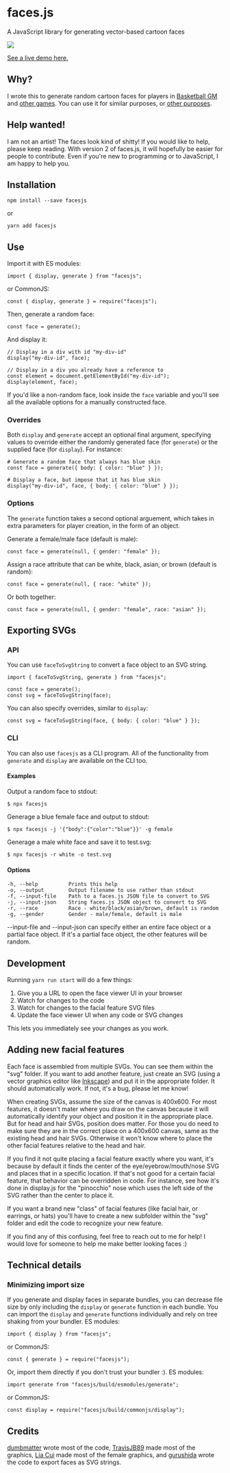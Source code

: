 # faces.js

A JavaScript library for generating vector-based cartoon faces

[![](examples.png)](http://zengm.com/facesjs/)

[See a live demo here.](http://zengm.com/facesjs/)

## Why?

I wrote this to generate random cartoon faces for players in [Basketball GM](https://basketball-gm.com/) and [other games](https://zengm.com/). You can use it for similar purposes, or [other purposes](https://biowiki.org/wiki/index.php/Main_Page).

## Help wanted!

I am not an artist! The faces look kind of shitty! If you would like to help, please keep reading. With version 2 of faces.js, it will hopefully be easier for people to contribute. Even if you're new to programming or to JavaScript, I am happy to help you.

## Installation

    npm install --save facesjs

or

    yarn add facesjs

## Use

Import it with ES modules:

    import { display, generate } from "facesjs";

or CommonJS:

    const { display, generate } = require("facesjs");

Then, generate a random face:

    const face = generate();

And display it:

    // Display in a div with id "my-div-id"
    display("my-div-id", face);

    // Display in a div you already have a reference to
    const element = document.getElementById("my-div-id");
    display(element, face);

If you'd like a non-random face, look inside the `face` variable and you'll see all the available options for a manually constructed face.

### Overrides

Both `display` and `generate` accept an optional final argument, specifying values to override either the randomly generated face (for `generate`) or the supplied face (for `display`). For instance:

    # Generate a random face that always has blue skin
    const face = generate({ body: { color: "blue" } });

    # Display a face, but impose that it has blue skin
    display("my-div-id", face, { body: { color: "blue" } });

### Options

The `generate` function takes a second optional arguement, which takes in extra parameters for player creation, in the form of an object.

Generate a female/male face (default is male):

    const face = generate(null, { gender: "female" });

Assign a race attribute that can be white, black, asian, or brown (default is random):

    const face = generate(null, { race: "white" });

Or both together:

    const face = generate(null, { gender: "female", race: "asian" });

## Exporting SVGs

### API

You can use `faceToSvgString` to convert a face object to an SVG string.

    import { faceToSvgString, generate } from "facesjs";

    const face = generate();
    const svg = faceToSvgString(face);

You can also specify overrides, similar to `display`:

    const svg = faceToSvgString(face, { body: { color: "blue" } });

### CLI

You can also use `facesjs` as a CLI program. All of the functionality from `generate` and `display` are available on the CLI too.

#### Examples

Output a random face to stdout:

    $ npx facesjs

Generage a blue female face and output to stdout:

    $ npx facesjs -j '{"body":{"color":"blue"}}' -g female

Generage a male white face and save it to test.svg:

    $ npx facesjs -r white -o test.svg

#### Options

    -h, --help          Prints this help
    -o, --output        Output filename to use rather than stdout
    -f, --input-file    Path to a faces.js JSON file to convert to SVG
    -j, --input-json    String faces.js JSON object to convert to SVG
    -r, --race          Race - white/black/asian/brown, default is random
    -g, --gender        Gender - male/female, default is male

--input-file and --input-json can specify either an entire face object or a partial face object. If it's a partial face object, the other features will be random.

## Development

Running `yarn run start` will do a few things:

1. Give you a URL to open the face viewer UI in your browser
2. Watch for changes to the code
3. Watch for changes to the facial feature SVG files
4. Update the face viewer UI when any code or SVG changes

This lets you immediately see your changes as you work.

## Adding new facial features

Each face is assembled from multiple SVGs. You can see them within the "svg" folder. If you want to add another feature, just create an SVG (using a vector graphics editor like [Inkscape](https://inkscape.org/)) and put it in the appropriate folder. It should automatically work. If not, it's a bug, please let me know!

When creating SVGs, assume the size of the canvas is 400x600. For most features, it doesn't mater where you draw on the canvas because it will automatically identify your object and position it in the appropriate place. But for head and hair SVGs, position does matter. For those you do need to make sure they are in the correct place on a 400x600 canvas, same as the existing head and hair SVGs. Otherwise it won't know where to place the other facial features relative to the head and hair.

If you find it not quite placing a facial feature exactly where you want, it's because by default it finds the center of the eye/eyebrow/mouth/nose SVG and places that in a specific location. If that's not good for a certain facial feature, that behavior can be overridden in code. For instance, see how it's done in display.js for the "pinocchio" nose which uses the left side of the SVG rather than the center to place it.

If you want a brand new "class" of facial features (like facial hair, or earrings, or hats) you'll have to create a new subfolder within the "svg" folder and edit the code to recognize your new feature.

If you find any of this confusing, feel free to reach out to me for help! I would love for someone to help me make better looking faces :)

## Technical details

### Minimizing import size

If you generate and display faces in separate bundles, you can decrease file size by only including the `display` or `generate` function in each bundle. You can import the `display` and `generate` functions individually and rely on tree shaking from your bundler. ES modules:

    import { display } from "facesjs";

or CommonJS:

    const { generate } = require("facesjs");

Or, import them directly if you don't trust your bundler :). ES modules:

    import generate from "facesjs/build/esmodules/generate";

or CommonJS:

    const display = require("facesjs/build/commonjs/display");

## Credits

[dumbmatter](https://github.com/dumbmatter) wrote most of the code, [TravisJB89](https://github.com/TravisJB89) made most of the graphics, [Lia Cui](https://liacui.carrd.co/) made most of the female graphics, and [gurushida](https://github.com/gurushida) wrote the code to export faces as SVG strings.
